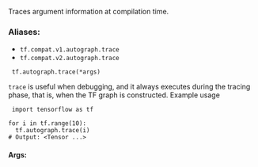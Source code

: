 Traces argument information at compilation time.
### Aliases:
- `tf.compat.v1.autograph.trace`
- `tf.compat.v2.autograph.trace`

```
 tf.autograph.trace(*args)
```
`trace` is useful when debugging, and it always executes during the tracing phase, that is, when the TF graph is constructed.
Example usage

```
 import tensorflow as tf

for i in tf.range(10):
  tf.autograph.trace(i)
# Output: <Tensor ...>
```
#### Args:
